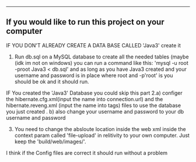 -----------------------------------------------------------
If you would like to run this project on your computer
-----------------------------------------------------------
IF YOU DON'T ALREADY CREATE A DATA BASE CALLED 'Java3' create it
1. Run db.sql on a MySQL database to create all the needed tables
   (maybe (idk im not on windows) you can run a command like this:
	'mysql -u root -proot Java3 < db.sql'
   and as long as you have Java3 created and your username and password is
   in place where root and -p'root' is you should be ok and it should run.

IF You created the 'Java3' Database you could skip this part
2.a) configer the hibernate.cfg.xml(input the name into connection.url)
     and the hibernate.reveng.xml (input the name into    <schema-selection match-catalog="Java3"/> tags)
     files to use the database you just created . 
  b) also change your username and password to your db username and password

3. You need to change the absloute location inside the web 
   xml inside the context param called 'file-upload' in 
   relitivity to your own computer. Just keep the 'build/web/images/'.

I think if the Config files are correct it should run without
a problem

